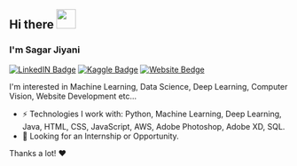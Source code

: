 ## Hi there <img src="https://raw.githubusercontent.com/MartinHeinz/MartinHeinz/master/wave.gif" width="35px">

### I'm Sagar Jiyani

[![LinkedIN Badge](https://img.shields.io/badge/LinkdeIN-Sagar-blue)](https://www.linkedin.com/in/sagar-jiyani-916613144/) 
[![Kaggle Badge](https://img.shields.io/badge/Kaggle-Sagar-yellowgreen)](https://www.kaggle.com/sagarjiyani) 
[![Website Bedge](https://img.shields.io/static/v1?message=Website&color=lightblue)](https://sagarjiyani3010.github.io/)


I'm interested in Machine Learning, Data Science, Deep Learning, Computer Vision, Website Development etc...<br/>
- ⚡️ Technologies I work with: Python, Machine Learning, Deep Learning, Java,  HTML, CSS, JavaScript, AWS, Adobe Photoshop, Adobe XD, SQL.
- 👯 Looking for an Internship or Opportunity.

Thanks a lot! ❤️

